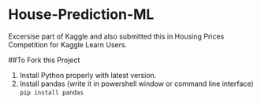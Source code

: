 # House-Prediction-ML 

Excersise part of Kaggle and also submitted this in Housing Prices Competition for Kaggle Learn Users.

##To Fork this Project
1. Install Python properly with latest version.
2. Install pandas (write it in powershell window or command line interface)
    `pip install pandas`
